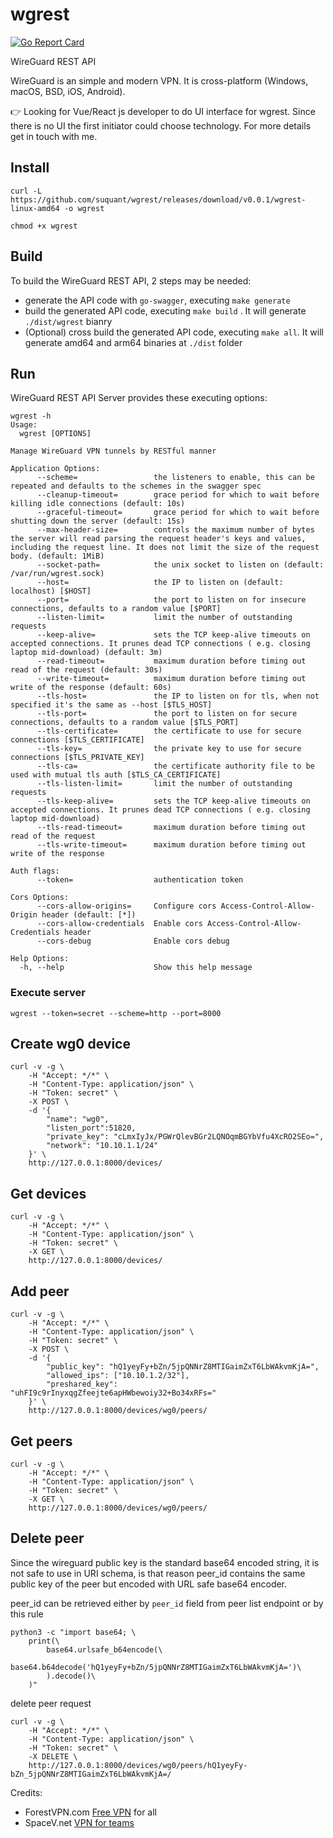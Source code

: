 # wgrest

[![Go Report Card](https://goreportcard.com/badge/github.com/rawmind0/wgrest)](https://goreportcard.com/report/github.com/rawmind0/wgrest)

WireGuard REST API

WireGuard is an simple and modern VPN. It is cross-platform (Windows, macOS, BSD, iOS, Android).

👉 Looking for Vue/React js developer to do UI interface for wgrest. Since there is no UI the first initiator could choose technology.
For more details get in touch with me.


## Install

```shell
curl -L https://github.com/suquant/wgrest/releases/download/v0.0.1/wgrest-linux-amd64 -o wgrest

chmod +x wgrest
```

## Build

To build the WireGuard REST API, 2 steps may be needed:

* generate the API code with `go-swagger`, executing `make generate`
* build the generated API code, executing `make build` . It will generate `./dist/wgrest` bianry
* (Optional) cross build the generated API code, executing `make all`. It will generate amd64 and arm64 binaries at `./dist` folder

## Run

WireGuard REST API Server provides these executing options:

```shell
wgrest -h
Usage:
  wgrest [OPTIONS]

Manage WireGuard VPN tunnels by RESTful manner

Application Options:
      --scheme=                 the listeners to enable, this can be repeated and defaults to the schemes in the swagger spec
      --cleanup-timeout=        grace period for which to wait before killing idle connections (default: 10s)
      --graceful-timeout=       grace period for which to wait before shutting down the server (default: 15s)
      --max-header-size=        controls the maximum number of bytes the server will read parsing the request header's keys and values, including the request line. It does not limit the size of the request body. (default: 1MiB)
      --socket-path=            the unix socket to listen on (default: /var/run/wgrest.sock)
      --host=                   the IP to listen on (default: localhost) [$HOST]
      --port=                   the port to listen on for insecure connections, defaults to a random value [$PORT]
      --listen-limit=           limit the number of outstanding requests
      --keep-alive=             sets the TCP keep-alive timeouts on accepted connections. It prunes dead TCP connections ( e.g. closing laptop mid-download) (default: 3m)
      --read-timeout=           maximum duration before timing out read of the request (default: 30s)
      --write-timeout=          maximum duration before timing out write of the response (default: 60s)
      --tls-host=               the IP to listen on for tls, when not specified it's the same as --host [$TLS_HOST]
      --tls-port=               the port to listen on for secure connections, defaults to a random value [$TLS_PORT]
      --tls-certificate=        the certificate to use for secure connections [$TLS_CERTIFICATE]
      --tls-key=                the private key to use for secure connections [$TLS_PRIVATE_KEY]
      --tls-ca=                 the certificate authority file to be used with mutual tls auth [$TLS_CA_CERTIFICATE]
      --tls-listen-limit=       limit the number of outstanding requests
      --tls-keep-alive=         sets the TCP keep-alive timeouts on accepted connections. It prunes dead TCP connections ( e.g. closing laptop mid-download)
      --tls-read-timeout=       maximum duration before timing out read of the request
      --tls-write-timeout=      maximum duration before timing out write of the response

Auth flags:
      --token=                  authentication token

Cors Options:
      --cors-allow-origins=     Configure cors Access-Control-Allow-Origin header (default: [*])
      --cors-allow-credentials  Enable cors Access-Control-Allow-Credentials header
      --cors-debug              Enable cors debug

Help Options:
  -h, --help                    Show this help message
```

### Execute server 

```shell
wgrest --token=secret --scheme=http --port=8000
```

## Create **wg0** device

```shell
curl -v -g \
    -H "Accept: */*" \
    -H "Content-Type: application/json" \
    -H "Token: secret" \
    -X POST \
    -d '{
        "name": "wg0", 
        "listen_port":51820, 
        "private_key": "cLmxIyJx/PGWrQlevBGr2LQNOqmBGYbVfu4XcRO2SEo=", 
        "network": "10.10.1.1/24"
    }' \
    http://127.0.0.1:8000/devices/
```

## Get devices

```shell
curl -v -g \
    -H "Accept: */*" \
    -H "Content-Type: application/json" \
    -H "Token: secret" \
    -X GET \
    http://127.0.0.1:8000/devices/
```

## Add peer

```shell
curl -v -g \
    -H "Accept: */*" \
    -H "Content-Type: application/json" \
    -H "Token: secret" \
    -X POST \
    -d '{
        "public_key": "hQ1yeyFy+bZn/5jpQNNrZ8MTIGaimZxT6LbWAkvmKjA=", 
        "allowed_ips": ["10.10.1.2/32"], 
        "preshared_key": "uhFI9c9rInyxqgZfeejte6apHWbewoiy32+Bo34xRFs="
    }' \
    http://127.0.0.1:8000/devices/wg0/peers/
```

## Get peers

```shell
curl -v -g \
    -H "Accept: */*" \
    -H "Content-Type: application/json" \
    -H "Token: secret" \
    -X GET \
    http://127.0.0.1:8000/devices/wg0/peers/
```

## Delete peer

Since the wireguard public key is the standard base64 encoded string, it is not safe to use in URI schema,
is that reason peer_id contains the same public key of the peer but encoded with URL safe base64 encoder.

peer_id can be retrieved either by `peer_id` field from peer list endpoint or by this rule

```shell
python3 -c "import base64; \
    print(\
        base64.urlsafe_b64encode(\
            base64.b64decode('hQ1yeyFy+bZn/5jpQNNrZ8MTIGaimZxT6LbWAkvmKjA=')\
        ).decode()\
    )"
```

delete peer request

```shell
curl -v -g \
    -H "Accept: */*" \
    -H "Content-Type: application/json" \
    -H "Token: secret" \
    -X DELETE \
    http://127.0.0.1:8000/devices/wg0/peers/hQ1yeyFy-bZn_5jpQNNrZ8MTIGaimZxT6LbWAkvmKjA=/
```

Credits:
 - ForestVPN.com [Free VPN](https://forestvpn.com) for all
 - SpaceV.net [VPN for teams](https://spacev.net)
